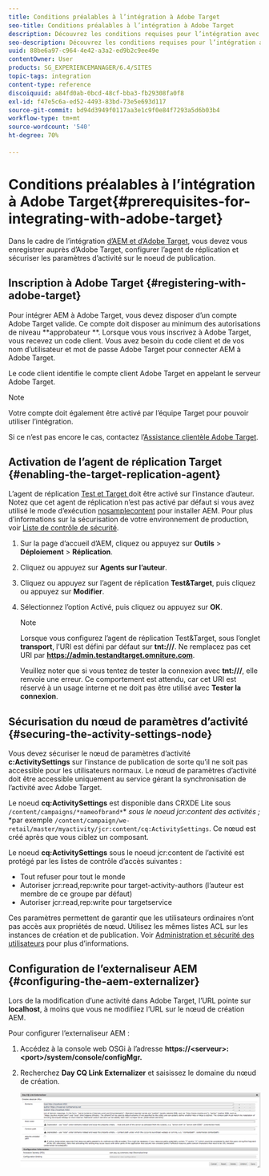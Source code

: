 ```yaml
---
title: Conditions préalables à l’intégration à Adobe Target
seo-title: Conditions préalables à l’intégration à Adobe Target
description: Découvrez les conditions requises pour l’intégration avec Adobe Target.
seo-description: Découvrez les conditions requises pour l’intégration avec Adobe Target.
uuid: 88be6a97-c964-4e42-a3a2-ed9b2c9ee49e
contentOwner: User
products: SG_EXPERIENCEMANAGER/6.4/SITES
topic-tags: integration
content-type: reference
discoiquuid: a84fd0ab-0bcd-48cf-bba3-fb29308fa0f8
exl-id: f47e5c6a-ed52-4493-83bd-73e5e693d117
source-git-commit: bd94d3949f0117aa3e1c9f0e84f7293a5d6b03b4
workflow-type: tm+mt
source-wordcount: '540'
ht-degree: 70%

---
```


# Conditions préalables à l’intégration à Adobe Target{#prerequisites-for-integrating-with-adobe-target}

Dans le cadre de l’intégration [d’AEM et d’Adobe Target](/help/sites-administering/target.md), vous devez vous enregistrer auprès d’Adobe Target, configurer l’agent de réplication et sécuriser les paramètres d’activité sur le noeud de publication.

## Inscription à Adobe Target {#registering-with-adobe-target}

Pour intégrer AEM à Adobe Target, vous devez disposer d’un compte Adobe Target valide. Ce compte doit disposer au minimum des autorisations de niveau **approbateur **. Lorsque vous vous inscrivez à Adobe Target, vous recevez un code client. Vous avez besoin du code client et de vos nom d’utilisateur et mot de passe Adobe Target pour connecter AEM à Adobe Target.

Le code client identifie le compte client Adobe Target en appelant le serveur Adobe Target.

>[!NOTE]
>
>Votre compte doit également être activé par l’équipe Target pour pouvoir utiliser l’intégration.
>
>
>Si ce n’est pas encore le cas, contactez l’[Assistance clientèle Adobe Target](https://docs.adobe.com/content/help/en/target/using/cmp-resources-and-contact-information.html).

## Activation de l’agent de réplication Target {#enabling-the-target-replication-agent}

L’agent de réplication [Test et Target ](/help/sites-deploying/replication.md) doit être activé sur l’instance d’auteur. Notez que cet agent de réplication n’est pas activé par défaut si vous avez utilisé le mode d’exécution [nosamplecontent](/help/sites-deploying/configure-runmodes.md#using-samplecontent-and-nosamplecontent) pour installer AEM. Pour plus d’informations sur la sécurisation de votre environnement de production, voir [Liste de contrôle de sécurité](/help/sites-administering/security-checklist.md).

1. Sur la page d’accueil d’AEM, cliquez ou appuyez sur **Outils** > **Déploiement** > **Réplication**.
1. Cliquez ou appuyez sur **Agents sur l’auteur**.
1. Cliquez ou appuyez sur l’agent de réplication **Test&amp;Target**, puis cliquez ou appuyez sur **Modifier**.
1. Sélectionnez l’option Activé, puis cliquez ou appuyez sur **OK**.

   >[!NOTE]
   >
   >Lorsque vous configurez l’agent de réplication Test&amp;Target, sous l’onglet **transport**, l’URI est défini par défaut sur **tnt:///**. Ne remplacez pas cet URI par **https://admin.testandtarget.omniture.com**.
   >
   >Veuillez noter que si vous tentez de tester la connexion avec **tnt:///**, elle renvoie une erreur. Ce comportement est attendu, car cet URI est réservé à un usage interne et ne doit pas être utilisé avec **Tester la connexion**.

## Sécurisation du nœud de paramètres d’activité {#securing-the-activity-settings-node}

Vous devez sécuriser le nœud de paramètres d’activité **c:ActivitySettings** sur l’instance de publication de sorte qu’il ne soit pas accessible pour les utilisateurs normaux. Le nœud de paramètres d’activité doit être accessible uniquement au service gérant la synchronisation de l’activité avec Adobe Target.

Le noeud **cq:ActivitySettings** est disponible dans CRXDE Lite sous `/content/campaigns/*nameofbrand*`* *sous le noeud jcr:content des activités ;* *par exemple `/content/campaign/we-retail/master/myactivity/jcr:content/cq:ActivitySettings`. Ce nœud est créé après que vous ciblez un composant.

Le noeud **cq:ActivitySettings** sous le noeud jcr:content de l’activité est protégé par les listes de contrôle d’accès suivantes :

* Tout refuser pour tout le monde
* Autoriser jcr:read,rep:write pour target-activity-authors (l’auteur est membre de ce groupe par défaut)
* Autoriser jcr:read,rep:write pour targetservice

Ces paramètres permettent de garantir que les utilisateurs ordinaires n’ont pas accès aux propriétés de nœud. Utilisez les mêmes listes ACL sur les instances de création et de publication. Voir [Administration et sécurité des utilisateurs](/help/sites-administering/security.md) pour plus d’informations.

## Configuration de l’externaliseur AEM {#configuring-the-aem-externalizer}

Lors de la modification d’une activité dans Adobe Target, l’URL pointe sur **localhost**, à moins que vous ne modifiiez l’URL sur le nœud de création AEM.

Pour configurer l’externaliseur AEM :

1. Accédez à la console web OSGi à l’adresse **https://&lt;serveur>:&lt;port>/system/console/configMgr.**
1. Recherchez **Day CQ Link Externalizer** et saisissez le domaine du nœud de création.

   ![chlimage_1-120](assets/chlimage_1-120.png)
